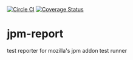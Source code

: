 [![Circle CI](https://circleci.com/gh/drazisil/jpm-report.svg?style=svg)](https://circleci.com/gh/drazisil/jpm-report) [![Coverage Status](https://coveralls.io/repos/drazisil/jpm-report/badge.svg?branch=master&service=github)](https://coveralls.io/github/drazisil/jpm-report?branch=master)

# jpm-report

test reporter for mozilla's jpm addon test runner

